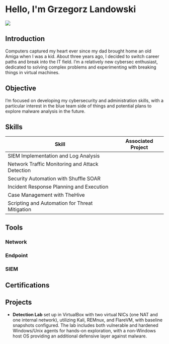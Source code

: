 # Hello, I'm Grzegorz Landowski
<a href="https://www.linkedin.com/in/grzegorz-landowski-53b357210/"><img src="https://img.shields.io/badge/-LinkedIn-0072b1?&style=for-the-badge&logo=linkedin&logoColor=white" /></a>

## Introduction

Computers captured my heart ever since my dad brought home an old Amiga when I was a kid. About three years ago, I decided to switch career paths and break into the IT field. I’m a relatively new cybersec enthusiast, dedicated to solving complex problems and experimenting with breaking things in virtual machines.

## Objective

I’m focused on developing my cybersecurity and administration skills, with a particular interest in the blue team side of things and potential plans to explore malware analysis in the future.

## Skills


| Skill                                           | Associated Project         |
|-------------------------------------------------|----------------------------|
| SIEM Implementation and Log Analysis            | 
| Network Traffic Monitoring and Attack Detection | 
| Security Automation with Shuffle SOAR           | 
| Incident Response Planning and Execution        |
| Case Management with TheHive                    | 
| Scripting and Automation for Threat Mitigation  | 

## Tools


### Network


### Endpoint


### SIEM


## Certifications


## Projects
- **Detection Lab** set up in VirtualBox with two virtual NICs (one NAT and one internal network), utilizing Kali, REMnux, and FlareVM, with baseline snapshots configured. The lab includes both vulnerable and hardened Windows/Unix agents for hands-on exploration, with a non-Windows host OS providing an additional defensive layer against malware.

